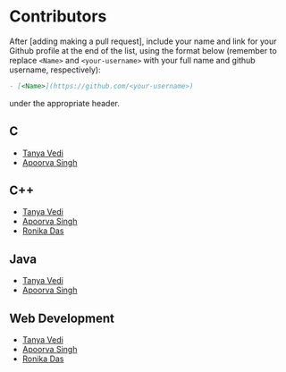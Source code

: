 # Contributors

After [adding making a pull request], include your name and link for your Github profile at the end of the list, using the format below (remember to replace `<Name>` and `<your-username>` with your full name and github username, respectively):

```markdown
- [<Name>](https://github.com/<your-username>)
```

under the appropriate header.

## C

- [Tanya Vedi](https://github.com/tanya-vedi)
- [Apoorva Singh](https://github.com/apoorvasingh17)



## C++

- [Tanya Vedi](https://github.com/tanya-vedi)
- [Apoorva Singh](https://github.com/apoorvasingh17)
- [Ronika Das](https://github.com/ronika-das)



## Java

- [Tanya Vedi](https://github.com/tanya-vedi)
- [Apoorva Singh](https://github.com/apoorvasingh17)


## Web Development 

- [Tanya Vedi](https://github.com/tanya-vedi)
- [Apoorva Singh](https://github.com/apoorvasingh17)
- [Ronika Das](https://github.com/ronika-das)
